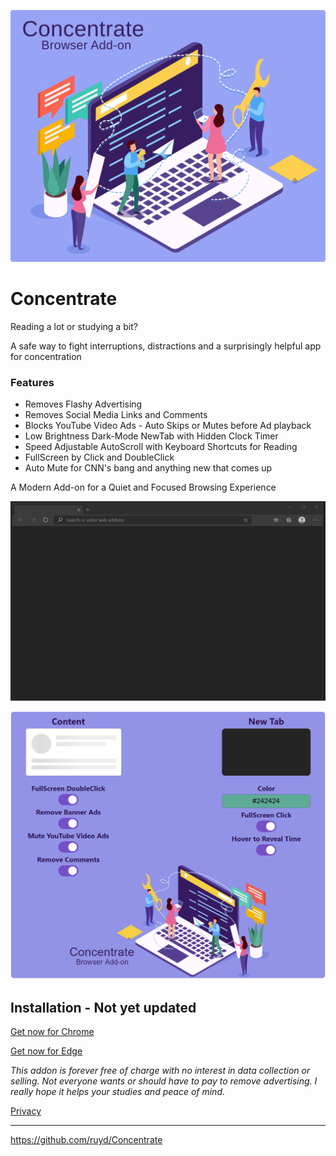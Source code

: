 ![Image](images/Concentrate.svg)

# Concentrate

Reading a lot or studying a bit?

A safe way to fight interruptions, distractions and a surprisingly helpful app for concentration

### Features

- Removes Flashy Advertising
- Removes Social Media Links and Comments
- Blocks YouTube Video Ads - Auto Skips or Mutes before Ad playback
- Low Brightness Dark-Mode NewTab with Hidden Clock Timer
- Speed Adjustable AutoScroll with Keyboard Shortcuts for Reading
- FullScreen by Click and DoubleClick
- Auto Mute for CNN's bang and anything new that comes up

A Modern Add-on for a Quiet and Focused Browsing Experience

![Image](visuals/ConcentrateUI.gif)

![Image](visuals/Options.png)

## Installation - Not yet updated

[Get now for Chrome](https://chrome.google.com/webstore/detail/goecnaonchbggnbifdlgcdflabaiilpj)

[Get now for Edge](https://microsoftedge.microsoft.com/addons/detail/mmlolmfkhnilblibmnalmkinojfpcckh)

_This addon is forever free of charge with no interest in data collection or selling. Not everyone wants or should have to pay to remove advertising. I really hope it helps your studies and peace of mind._

[Privacy](PRIVACY.TXT)

---

https://github.com/ruyd/Concentrate
